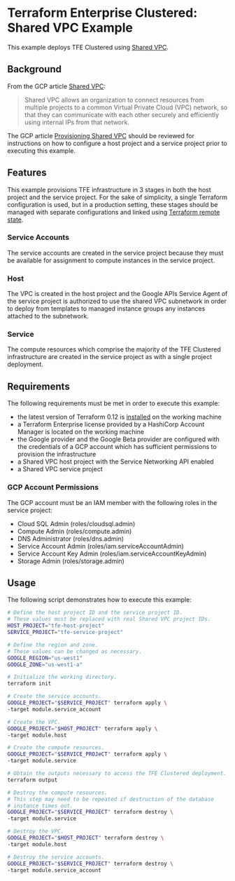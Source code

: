 # Terraform Enterprise Clustered: Shared VPC Example

This example deploys TFE Clustered using [Shared VPC][shared-vpc].

## Background

From the GCP article [Shared VPC][shared-vpc]:

> Shared VPC allows an organization to connect resources from multiple
> projects to a common Virtual Private Cloud (VPC) network, so that they
> can communicate with each other securely and efficiently using
> internal IPs from that network.

The GCP article [Provisioning Shared VPC][provisioning-shared-vpc]
should be reviewed for instructions on how to configure a host project
and a service project prior to executing this example.

## Features

This example provisions TFE infrastructure in 3 stages in both the host
project and the service project. For the sake of simplicity, a single
Terraform configuration is used, but in a production setting, these
stages should be managed with separate configurations and linked using
[Terraform remote state][tf-remote-state].

### Service Accounts

The service accounts are created in the service project because
they must be available for assignment to compute instances in the
service project.

### Host

The VPC is created in the host project and the Google APIs Service
Agent of the service project is authorized to use the shared VPC
subnetwork in order to deploy from templates to managed instance groups
any instances attached to the subnetwork.

### Service

The compute resources which comprise the majority of the TFE Clustered
infrastructure are created in the service project as with a single
project deployment.

## Requirements

The following requirements must be met in order to execute this example:

- the latest version of Terraform 0.12 is [installed][tf-install] on the
  working machine
- a Terraform Enterprise license provided by a HashiCorp
  Account Manager is located on the working machine
- the Google provider and the Google Beta provider are configured with
  the credentials of a GCP account which has sufficient permissions to
  provision the infrastructure
- a Shared VPC host project with the Service Networking API enabled
- a Shared VPC service project

### GCP Account Permissions

The GCP account must be an IAM member with the following roles in the
service project:

- Cloud SQL Admin (roles/cloudsql.admin)
- Compute Admin (roles/compute.admin)
- DNS Administrator (roles/dns.admin)
- Service Account Admin (roles/iam.serviceAccountAdmin)
- Service Account Key Admin (roles/iam.serviceAccountKeyAdmin)
- Storage Admin (roles/storage.admin)

## Usage

The following script demonstrates how to execute this example:

```sh
# Define the host project ID and the service project ID.
# These values must be replaced with real Shared VPC project IDs.
HOST_PROJECT="tfe-host-project"
SERVICE_PROJECT="tfe-service-project"

# Define the region and zone.
# These values can be changed as necessary.
GOOGLE_REGION="us-west1"
GOOGLE_ZONE="us-west1-a"

# Initialize the working directory.
terraform init

# Create the service accounts.
GOOGLE_PROJECT="$SERVICE_PROJECT" terraform apply \
-target module.service_account

# Create the VPC.
GOOGLE_PROJECT="$HOST_PROJECT" terraform apply \
-target module.host

# Create the compute resources.
GOOGLE_PROJECT="$SERVICE_PROJeCT" terraform apply \
-target module.service

# Obtain the outputs necessary to access the TFE Clustered deployment.
terraform output

# Destroy the compute resources.
# This step may need to be repeated if destruction of the database
# instance times out.
GOOGLE_PROJECT="$SERVICE_PROJECT" terraform destroy \
-target module.service

# Destroy the VPC.
GOOGLE_PROJECT="$HOST_PROJECT" terraform destroy \
-target module.host

# Destroy the service accounts.
GOOGLE_PROJECT="$SERVICE_PROJECT" terraform destroy \
-target module.service_account
```

[provisioning-shared-vpc]: https://cloud.google.com/vpc/docs/provisioning-shared-vpc
[shared-vpc]: https://cloud.google.com/vpc/docs/shared-vpc
[tf-install]: https://learn.hashicorp.com/terraform/getting-started/install
[tf-remote-state]: https://www.terraform.io/docs/state/remote.html
